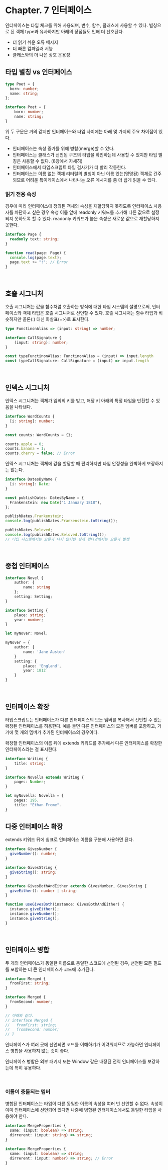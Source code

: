 # Chapter. 7 인터페이스

인터페이스는 타입 체크를 위해 사용되며, 변수, 함수, 클래스에 사용할 수 있다.
별칭으로 된 객체 type과 유사하지만 아래의 장점들도 인해 더 선호된다.

- 더 읽기 쉬운 오류 메시지
- 더 빠른 컴파일러 서능
- 클래스와의 더 나은 상호 운용성

## 타입 별칭 vs 인터페이스

```typescript
type Poet = {
  born: number;
  name: string;
};
```

```typescript
interface Poet = {
    born: number;
    name: string;
}
```

위 두 구문은 거의 같지만 인터페이스와 타입 사이에는 아래 몇 가지의 주요 차이점이 있다.

- 인터페이스는 속성 증가를 위해 병합(merge)할 수 있다.
- 인터페이스는 클래스가 선언된 구조의 타입을 확인하는데 사용할 수 있지만 타입 별칭은 사용할 수 없다. (8장에서 자세히)
- 인터페이스에서 타입스크립트 타입 검사기가 더 빨리 작동한다.
- 인터페이스는 이름 없는 객체 리터럴의 별칭이 아닌 이름 있는(명명된) 객체로 간주되므로 어려운 특이케이스에서 나타나는 오류 메시지를 좀 더 쉽게 읽을 수 있다.

### 읽기 전용 속성

경우에 따라 인터페이스에 정의된 객체의 속성을 재할당하지 못하도록 인터페이스 사용자를 차단하고 싶은 경우 속성 이름 앞에 readonly 키워드를 추가해 다른 값으로 설정되지 못하도록 할 수 있다. readonly 키워드가 붙은 속성은 새로운 값으로 재할당하지 못한다.

```typescript
interface Page {
  readonly text: string;
}

function read(page: Page) {
  console.log(page.text);
  page.text += "!"; // Error
}
```

<br>

## 호출 시그니처

호출 시그니처는 값을 함수처럼 호출하는 방식에 대한 타입 시스템의 설명으로써,
인터페이스와 객체 타입은 호출 시그니처로 선언할 수 있다.
호출 시그니처는 함수 타입과 비슷하지만 콜론(:) 대신 화살표(=>)로 표시한다.

```typescript
type FunctinonAlias => (input: string) => number;

interface CallSignature {
    (input: string): number;
}

const typeFunctinonAlias: FunctinonAlias = (input) => input.length
const typeCallSignature: CallSignature = (input) => input.length

```

<br>

## 인덱스 시그니처

인덱스 시그니처는 객체가 임의의 키를 받고, 해당 키 아래의 특정 타입을 반환할 수 있음을 나타낸다.

```typescript
interface WordCounts {
  [i: string]: number;
}

const counts: WordCounts = {};

counts.apple = 0;
counts.banana = 1;
counts.cherry = false; // Error
```

인덱스 시그니처는 객체에 값을 할당할 때 편리하지만 타입 안정성을 완벽하게 보장하지는 않는다.

```typescript
interface DatesByName {
  [i: string]: Date;
}

const publishDates: DatesByName = {
  Frankenstein: new Date("1 January 1818"),
};

publishDates.Frankenstein;
console.log(publishDates.Frankenstein.toString());

publishDates.Beloved;
console.log(publishDates.Beloved.toString());
// 타입 시스템에서는 오류가 나지 않지만 실제 런타임에서는 오류가 발생
```

<br>

## 중첩 인터페이스

```typescript
interface Novel {
    author: {
        name: string
    };
    setting: Setting;
}

interface Setting {
    place: string;
    year: number;
}

let myNover: Novel;

myNover = {
    author: {
        name: 'Jane Austen'
    }
    setting: {
        place: 'England',
        year: 1812
    }
}
```

<br>

## 인터페이스 확장

타입스크립트는 인터페이스가 다른 인터페이스의 모든 멤버를 복사해서 선언할 수 있는 확장된 인터페이스를 허용한다. 예를 들면 다른 인터페이스의 모든 멤버를 포함하고, 거기에 몇 개의 멤버가 추가된 인터페이스의 경우이다.

확장할 인터페이스의 이름 뒤에 extends 키워드를 추가해서 다른 인터페이스를 확장한 인터페이스라는 걸 표시한다.

```typescript
interface Writing {
    title: string:
}

interface Novella extends Writing {
    pages: Number;
}

let myNovella: Novella = {
    pages: 195,
    title: "Ethan Frome".
}
```

## 다중 인터페이스 확장

extends 키워드 뒤에 쉼표로 인터페이스 이름을 구분해 사용하면 된다.

```typescript
interface GivesNumber {
  giveNumber(): number;
}

interface GivesString {
  giveString(): string;
}

interface GivesBothAndEither extends GivesNumber, GivesString {
  giveEither(): number | string;
}

function useGivesBoth(instance: GivesBothAndEither) {
  instance.giveEither();
  instance.giveNumber();
  instance.giveString();
}
```

<br>

## 인터페이스 병합

두 개의 인터페이스가 동일한 이름으로 동일한 스코프에 선언된 경우,
선언된 모든 필드를 포함하는 더 큰 인터페이스가 코드에 추가된다.

```typescript
interface Merged {
  fromFirst: string;
}

interface Merged {
  fromSecond: number;
}

// 아래와 같다.
// interface Merged {
//   fromFirst: string;
//   fromSecond: number;
// }
```

인터페이스가 여러 곳에 선언되면 코드를 이해하기가 어려워지므로 가능하면 인터페이스 병합을 사용하지 않는 것이 좋다.

인터페이스 병합은 외부 패키지 또는 Window 같은 내장된 전역 인터페이스를 보강하는데 특히 유용하다.

<br>

### 이름이 충돌되는 멤버

병합된 인터페이스는 타입이 다른 동일한 이름의 속성을 여러 번 선언할 수 없다.
속성이 이미 인터페이스에 선언되어 있다면 나중에 병합된 인터페이스에서도 동일한 타입을 사용해야 한다.

```typescript
interface MergeProperties {
  same: (input: boolean) => string;
  dirrerent: (input: string) => string;
}

interface MergeProperties {
  same: (input: boolean) => string;
  dirrerent: (input: number) => string; // Error
}
```
